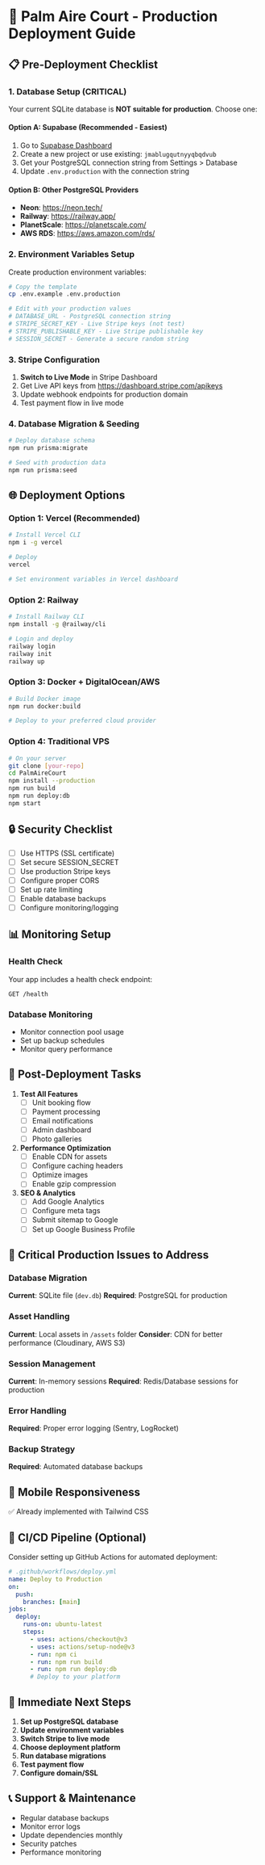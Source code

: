 # 🚀 Palm Aire Court - Production Deployment Guide

## 📋 Pre-Deployment Checklist

### 1. Database Setup (CRITICAL)
Your current SQLite database is **NOT suitable for production**. Choose one:

#### Option A: Supabase (Recommended - Easiest)
1. Go to [Supabase Dashboard](https://app.supabase.com/)
2. Create a new project or use existing: `jmablugqutnyyqbqdvub`
3. Get your PostgreSQL connection string from Settings > Database
4. Update `.env.production` with the connection string

#### Option B: Other PostgreSQL Providers
- **Neon**: https://neon.tech/
- **Railway**: https://railway.app/
- **PlanetScale**: https://planetscale.com/
- **AWS RDS**: https://aws.amazon.com/rds/

### 2. Environment Variables Setup
Create production environment variables:

```bash
# Copy the template
cp .env.example .env.production

# Edit with your production values
# DATABASE_URL - PostgreSQL connection string
# STRIPE_SECRET_KEY - Live Stripe keys (not test)
# STRIPE_PUBLISHABLE_KEY - Live Stripe publishable key
# SESSION_SECRET - Generate a secure random string
```

### 3. Stripe Configuration
1. **Switch to Live Mode** in Stripe Dashboard
2. Get Live API keys from https://dashboard.stripe.com/apikeys
3. Update webhook endpoints for production domain
4. Test payment flow in live mode

### 4. Database Migration & Seeding
```bash
# Deploy database schema
npm run prisma:migrate

# Seed with production data
npm run prisma:seed
```

## 🌐 Deployment Options

### Option 1: Vercel (Recommended)
```bash
# Install Vercel CLI
npm i -g vercel

# Deploy
vercel

# Set environment variables in Vercel dashboard
```

### Option 2: Railway
```bash
# Install Railway CLI
npm install -g @railway/cli

# Login and deploy
railway login
railway init
railway up
```

### Option 3: Docker + DigitalOcean/AWS
```bash
# Build Docker image
npm run docker:build

# Deploy to your preferred cloud provider
```

### Option 4: Traditional VPS
```bash
# On your server
git clone [your-repo]
cd PalmAireCourt
npm install --production
npm run build
npm run deploy:db
npm start
```

## 🔒 Security Checklist

- [ ] Use HTTPS (SSL certificate)
- [ ] Set secure SESSION_SECRET
- [ ] Use production Stripe keys
- [ ] Configure proper CORS
- [ ] Set up rate limiting
- [ ] Enable database backups
- [ ] Configure monitoring/logging

## 📊 Monitoring Setup

### Health Check
Your app includes a health check endpoint:
```
GET /health
```

### Database Monitoring
- Monitor connection pool usage
- Set up backup schedules
- Monitor query performance

## 🔧 Post-Deployment Tasks

1. **Test All Features**
   - [ ] Unit booking flow
   - [ ] Payment processing
   - [ ] Email notifications
   - [ ] Admin dashboard
   - [ ] Photo galleries

2. **Performance Optimization**
   - [ ] Enable CDN for assets
   - [ ] Configure caching headers
   - [ ] Optimize images
   - [ ] Enable gzip compression

3. **SEO & Analytics**
   - [ ] Add Google Analytics
   - [ ] Configure meta tags
   - [ ] Submit sitemap to Google
   - [ ] Set up Google Business Profile

## 🚨 Critical Production Issues to Address

### Database Migration
**Current**: SQLite file (`dev.db`) 
**Required**: PostgreSQL for production

### Asset Handling
**Current**: Local assets in `/assets` folder
**Consider**: CDN for better performance (Cloudinary, AWS S3)

### Session Management
**Current**: In-memory sessions
**Required**: Redis/Database sessions for production

### Error Handling
**Required**: Proper error logging (Sentry, LogRocket)

### Backup Strategy
**Required**: Automated database backups

## 📱 Mobile Responsiveness
✅ Already implemented with Tailwind CSS

## 🔄 CI/CD Pipeline (Optional)
Consider setting up GitHub Actions for automated deployment:

```yaml
# .github/workflows/deploy.yml
name: Deploy to Production
on:
  push:
    branches: [main]
jobs:
  deploy:
    runs-on: ubuntu-latest
    steps:
      - uses: actions/checkout@v3
      - uses: actions/setup-node@v3
      - run: npm ci
      - run: npm run build
      - run: npm run deploy:db
      # Deploy to your platform
```

## 🎯 Immediate Next Steps

1. **Set up PostgreSQL database**
2. **Update environment variables**
3. **Switch Stripe to live mode**
4. **Choose deployment platform**
5. **Run database migrations**
6. **Test payment flow**
7. **Configure domain/SSL**

## 📞 Support & Maintenance

- Regular database backups
- Monitor error logs
- Update dependencies monthly
- Security patches
- Performance monitoring
